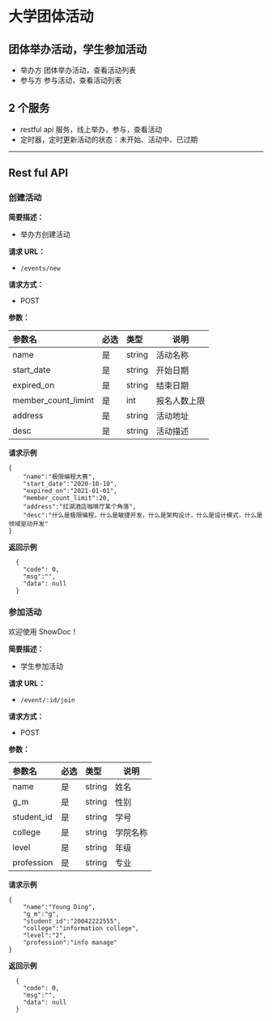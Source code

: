 # 大学团体活动

## 团体举办活动，学生参加活动

- 举办方
  团体举办活动，查看活动列表
- 参与方
  参与活动，查看活动列表

## 2 个服务

- restful api 服务，线上举办，参与，查看活动
- 定时器，定时更新活动的状态：未开始、活动中、已过期

---

## Rest ful API

### 创建活动

**简要描述：**

- 举办方创建活动

**请求 URL：**

- `/events/new`

**请求方式：**

- POST

**参数：**

| 参数名              | 必选 | 类型   | 说明         |
| :------------------ | :--- | :----- | ------------ |
| name                | 是   | string | 活动名称     |
| start_date          | 是   | string | 开始日期     |
| expired_on          | 是   | string | 结束日期     |
| member_count_limint | 是   | int    | 报名人数上限 |
| address             | 是   | string | 活动地址     |
| desc                | 是   | string | 活动描述     |

**请求示例**

```
{
    "name":"极限编程大赛",
    "start_date":"2020-10-10",
    "expired_on":"2021-01-01",
    "member_count_limit":20,
    "address":"红湖酒店咖啡厅某个角落",
    "desc":"什么是极限编程，什么是敏捷开发，什么是架构设计，什么是设计模式，什么是领域驱动开发"
}
```

**返回示例**

```
  {
    "code": 0,
	"msg":"",
    "data": null
  }
```

### 参加活动

欢迎使用 ShowDoc！

**简要描述：**

- 学生参加活动

**请求 URL：**

- `/event/:id/join`

**请求方式：**

- POST

**参数：**

| 参数名     | 必选 | 类型   | 说明     |
| :--------- | :--- | :----- | -------- |
| name       | 是   | string | 姓名     |
| g_m        | 是   | string | 性别     |
| student_id | 是   | string | 学号     |
| college    | 是   | string | 学院名称 |
| level      | 是   | string | 年级     |
| profession | 是   | string | 专业     |

**请求示例**

```
{
    "name":"Young Ding",
    "g_m":"g",
    "student_id":"20042222555",
    "college":"information college",
    "level":"2",
	"profession":"info manage"
}
```

**返回示例**

```
  {
    "code": 0,
	"msg":"",
    "data": null
  }
```
